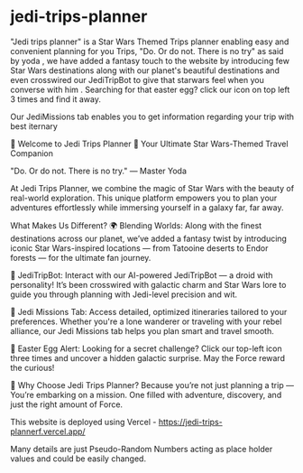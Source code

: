 # jedi-trips-planner

"Jedi trips planner" is a Star Wars Themed Trips planner enabling easy and convenient planning for you Trips, "Do. Or do not. There is no try" as said by yoda , we have added a fantasy touch to the website by introducing few Star Wars destinations along with our planet's beautiful destinations and even crosswired our JediTripBot to give that starwars feel when you converse with him . Searching for that easter egg? click our icon on top left 3 times and find it away.

Our JediMissions tab enables you to get information regarding your trip with best iternary

🌌 Welcome to Jedi Trips Planner 🌌
Your Ultimate Star Wars-Themed Travel Companion

"Do. Or do not. There is no try."
                                 — Master Yoda

At Jedi Trips Planner, we combine the magic of Star Wars with the beauty of real-world exploration. This unique platform empowers you to plan your adventures effortlessly while immersing yourself in a galaxy far, far away.

What Makes Us Different?
🌍 Blending Worlds: Along with the finest destinations across our planet, we’ve added a fantasy twist by introducing iconic Star Wars-inspired locations — from Tatooine deserts to Endor forests — for the ultimate fan journey.

🤖 JediTripBot: Interact with our AI-powered JediTripBot — a droid with personality! It’s been crosswired with galactic charm and Star Wars lore to guide you through planning with Jedi-level precision and wit.

🧳 Jedi Missions Tab: Access detailed, optimized itineraries tailored to your preferences. Whether you're a lone wanderer or traveling with your rebel alliance, our Jedi Missions tab helps you plan smart and travel smooth.

🥚 Easter Egg Alert: Looking for a secret challenge? Click our top-left icon three times and uncover a hidden galactic surprise. May the Force reward the curious!

🚀 Why Choose Jedi Trips Planner?
Because you’re not just planning a trip — You’re embarking on a mission.
One filled with adventure, discovery, and just the right amount of Force.

This website is deployed using Vercel - https://jedi-trips-plannerf.vercel.app/

Many details are just Pseudo-Random Numbers acting as place holder values and could be easily changed.
